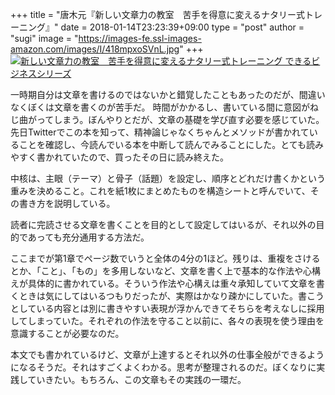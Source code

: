 +++
title = "唐木元『新しい文章力の教室　苦手を得意に変えるナタリー式トレーニング』"
date = 2018-01-14T23:23:39+09:00
type = "post"
author = "sugi"
image = "https://images-fe.ssl-images-amazon.com/images/I/418mpxoSVnL.jpg"
+++
<a href="http://www.amazon.co.jp/exec/obidos/ASIN/B013DX94FC/chezsugi-22/ref=nosim/" name="amazletlink" target="_blank"><img src="https://images-fe.ssl-images-amazon.com/images/I/418mpxoSVnL.jpg" alt="新しい文章力の教室　苦手を得意に変えるナタリー式トレーニング できるビジネスシリーズ" class="alignleft"  /></a>

一時期自分は文章を書けるのではないかと錯覚したこともあったのだが、間違いなくぼくは文章を書くのが苦手だ。 時間がかかるし、書いている間に意図がねじ曲がってしまう。ぼんやりとだが、文章の基礎を学び直す必要を感じていた。先日Twitterでこの本を知って、精神論じゃなくちゃんとメソッドが書かれていることを確認し、今読んでいる本を中断して読んでみることにした。とても読みやすく書かれていたので、買ったその日に読み終えた。

中核は、主眼（テーマ）と骨子（話題）を設定し、順序とどれだけ書くかという重みを決めること。これを紙1枚にまとめたものを構造シートと呼んでいて、その書き方を説明している。

読者に完読させる文章を書くことを目的として設定してはいるが、それ以外の目的であっても充分通用する方法だ。

ここまでが第1章でページ数でいうと全体の4分の1ほど。残りは、重複をさけるとか、「こと」、「もの」を多用しないなど、文章を書く上で基本的な作法や心構えが具体的に書かれている。そういう作法や心構えは重々承知していて文章を書くときは気にしてはいるつもりだったが、実際はかなり疎かにしていた。書こうとしている内容とは別に書きやすい表現が浮かんできてそちらを考えなしに採用してしまっていた。それぞれの作法を守ること以前に、各々の表現を使う理由を意識することが必要なのだ。

本文でも書かれているけど、文章が上達するとそれ以外の仕事全般ができるようになるそうだ。それはすごくよくわかる。思考が整理されるのだ。ぼくなりに実践していきたい。もちろん、この文章もその実践の一環だ。
